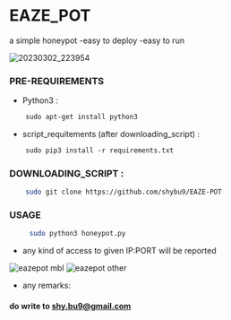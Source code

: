 # EAZE_POT
  a simple honeypot -easy to deploy -easy to run
  

![20230302_223954](https://user-images.githubusercontent.com/112984045/222503364-670a695a-f534-4401-86e2-1f13121065a7.jpg)

### PRE-REQUIREMENTS  
* Python3 :
 ```bash 
     sudo apt-get install python3 
 ``` 
  
  
  
* script_requitements (after downloading_script) :
 ```bash 
     sudo pip3 install -r requirements.txt 
 ```
 
 ### DOWNLOADING_SCRIPT :
 ```bash 
     sudo git clone https://github.com/shybu9/EAZE-POT
 ``` 
 
 ### USAGE
 ```bash
      sudo python3 honeypot.py
 ```

* any kind of access to given IP:PORT will be reported

![eazepot mbl](https://user-images.githubusercontent.com/112984045/220195119-d37cc62e-f932-4be0-97ff-6b1a2ef914e6.png)
![eazepot other](https://user-images.githubusercontent.com/112984045/220195129-7f3a5ec7-e994-4020-b71e-949c499f0c9c.png)


* any remarks:<br> 
####      do write to shy.bu9@gmail.com
